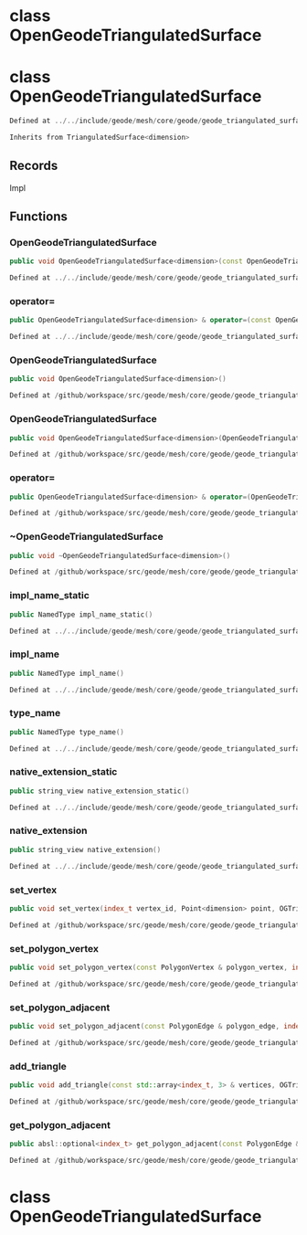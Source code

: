# class OpenGeodeTriangulatedSurface

# class OpenGeodeTriangulatedSurface

```cpp
Defined at ../../include/geode/mesh/core/geode/geode_triangulated_surface.h#43
```

```cpp
Inherits from TriangulatedSurface<dimension>
```



## Records

Impl



## Functions

### OpenGeodeTriangulatedSurface

```cpp
public void OpenGeodeTriangulatedSurface<dimension>(const OpenGeodeTriangulatedSurface<dimension> & )
```

```cpp
Defined at ../../include/geode/mesh/core/geode/geode_triangulated_surface.h#45
```

### operator=

```cpp
public OpenGeodeTriangulatedSurface<dimension> & operator=(const OpenGeodeTriangulatedSurface<dimension> & )
```

```cpp
Defined at ../../include/geode/mesh/core/geode/geode_triangulated_surface.h#45
```

### OpenGeodeTriangulatedSurface

```cpp
public void OpenGeodeTriangulatedSurface<dimension>()
```

```cpp
Defined at /github/workspace/src/geode/mesh/core/geode/geode_triangulated_surface.cpp#134
```

### OpenGeodeTriangulatedSurface

```cpp
public void OpenGeodeTriangulatedSurface<dimension>(OpenGeodeTriangulatedSurface<dimension> && other)
```

```cpp
Defined at /github/workspace/src/geode/mesh/core/geode/geode_triangulated_surface.cpp#140
```

### operator=

```cpp
public OpenGeodeTriangulatedSurface<dimension> & operator=(OpenGeodeTriangulatedSurface<dimension> && other)
```

```cpp
Defined at /github/workspace/src/geode/mesh/core/geode/geode_triangulated_surface.cpp#148
```

### ~OpenGeodeTriangulatedSurface

```cpp
public void ~OpenGeodeTriangulatedSurface<dimension>()
```

```cpp
Defined at /github/workspace/src/geode/mesh/core/geode/geode_triangulated_surface.cpp#158
```

### impl_name_static

```cpp
public NamedType impl_name_static()
```

```cpp
Defined at ../../include/geode/mesh/core/geode/geode_triangulated_surface.h#59
```

### impl_name

```cpp
public NamedType impl_name()
```

```cpp
Defined at ../../include/geode/mesh/core/geode/geode_triangulated_surface.h#65
```

### type_name

```cpp
public NamedType type_name()
```

```cpp
Defined at ../../include/geode/mesh/core/geode/geode_triangulated_surface.h#70
```

### native_extension_static

```cpp
public string_view native_extension_static()
```

```cpp
Defined at ../../include/geode/mesh/core/geode/geode_triangulated_surface.h#75
```

### native_extension

```cpp
public string_view native_extension()
```

```cpp
Defined at ../../include/geode/mesh/core/geode/geode_triangulated_surface.h#82
```

### set_vertex

```cpp
public void set_vertex(index_t vertex_id, Point<dimension> point, OGTriangulatedSurfaceKey )
```

```cpp
Defined at /github/workspace/src/geode/mesh/core/geode/geode_triangulated_surface.cpp#164
```

### set_polygon_vertex

```cpp
public void set_polygon_vertex(const PolygonVertex & polygon_vertex, index_t vertex_id, OGTriangulatedSurfaceKey )
```

```cpp
Defined at /github/workspace/src/geode/mesh/core/geode/geode_triangulated_surface.cpp#207
```

### set_polygon_adjacent

```cpp
public void set_polygon_adjacent(const PolygonEdge & polygon_edge, index_t adjacent_id, OGTriangulatedSurfaceKey )
```

```cpp
Defined at /github/workspace/src/geode/mesh/core/geode/geode_triangulated_surface.cpp#223
```

### add_triangle

```cpp
public void add_triangle(const std::array<index_t, 3> & vertices, OGTriangulatedSurfaceKey )
```

```cpp
Defined at /github/workspace/src/geode/mesh/core/geode/geode_triangulated_surface.cpp#216
```

### get_polygon_adjacent

```cpp
public absl::optional<index_t> get_polygon_adjacent(const PolygonEdge & polygon_edge)
```

```cpp
Defined at /github/workspace/src/geode/mesh/core/geode/geode_triangulated_surface.cpp#178
```



# class OpenGeodeTriangulatedSurface

